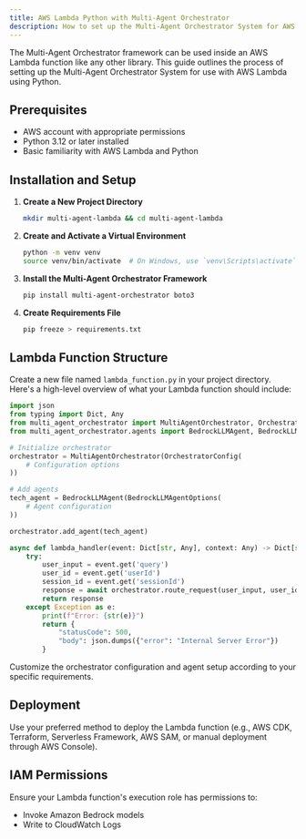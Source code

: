 ```yaml
---
title: AWS Lambda Python with Multi-Agent Orchestrator
description: How to set up the Multi-Agent Orchestrator System for AWS Lambda using Python
---
```


The Multi-Agent Orchestrator framework can be used inside an AWS Lambda function like any other library. This guide outlines the process of setting up the Multi-Agent Orchestrator System for use with AWS Lambda using Python.

## Prerequisites

- AWS account with appropriate permissions
- Python 3.12 or later installed
- Basic familiarity with AWS Lambda and Python

## Installation and Setup

1. **Create a New Project Directory**

   ```bash
   mkdir multi-agent-lambda && cd multi-agent-lambda
   ```

2. **Create and Activate a Virtual Environment**

   ```bash
   python -m venv venv
   source venv/bin/activate  # On Windows, use `venv\Scripts\activate`
   ```

3. **Install the Multi-Agent Orchestrator Framework**

   ```bash
   pip install multi-agent-orchestrator boto3
   ```

4. **Create Requirements File**

   ```bash
   pip freeze > requirements.txt
   ```

## Lambda Function Structure

Create a new file named `lambda_function.py` in your project directory. Here's a high-level overview of what your Lambda function should include:

```python
import json
from typing import Dict, Any
from multi_agent_orchestrator import MultiAgentOrchestrator, OrchestratorConfig
from multi_agent_orchestrator.agents import BedrockLLMAgent, BedrockLLMAgentOptions

# Initialize orchestrator
orchestrator = MultiAgentOrchestrator(OrchestratorConfig(
    # Configuration options
))

# Add agents
tech_agent = BedrockLLMAgent(BedrockLLMAgentOptions(
    # Agent configuration
))

orchestrator.add_agent(tech_agent)

async def lambda_handler(event: Dict[str, Any], context: Any) -> Dict[str, Any]:
    try:
        user_input = event.get('query')
        user_id = event.get('userId')
        session_id = event.get('sessionId')
        response = await orchestrator.route_request(user_input, user_id, session_id)
        return response
    except Exception as e:
        print(f"Error: {str(e)}")
        return {
            "statusCode": 500,
            "body": json.dumps({"error": "Internal Server Error"})
        }
```

Customize the orchestrator configuration and agent setup according to your specific requirements.

## Deployment

Use your preferred method to deploy the Lambda function (e.g., AWS CDK, Terraform, Serverless Framework, AWS SAM, or manual deployment through AWS Console).

## IAM Permissions

Ensure your Lambda function's execution role has permissions to:
- Invoke Amazon Bedrock models
- Write to CloudWatch Logs

